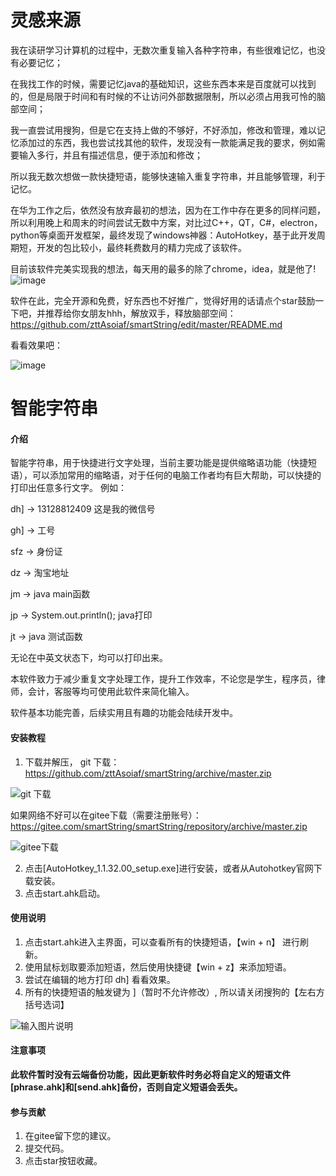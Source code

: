 # 灵感来源
   我在读研学习计算机的过程中，无数次重复输入各种字符串，有些很难记忆，也没有必要记忆；
   
在我找工作的时候，需要记忆java的基础知识，这些东西本来是百度就可以找到的，但是局限于时间和有时候的不让访问外部数据限制，所以必须占用我可怜的脑部空间；

我一直尝试用搜狗，但是它在支持上做的不够好，不好添加，修改和管理，难以记忆添加过的东西，我也尝试找其他的软件，发现没有一款能满足我的要求，例如需要输入多行，并且有描述信息，便于添加和修改；

所以我无数次想做一款快捷短语，能够快速输入重复字符串，并且能够管理，利于记忆。

在华为工作之后，依然没有放弃最初的想法，因为在工作中存在更多的同样问题，所以利用晚上和周末的时间尝试无数中方案，对比过C++，QT，C#，electron，python等桌面开发框架，最终发现了windows神器：AutoHotkey，基于此开发周期短，开发的包比较小，最终耗费数月的精力完成了该软件。

目前该软件完美实现我的想法，每天用的最多的除了chrome，idea，就是他了!
![image](https://user-images.githubusercontent.com/10683246/142795763-49bcb223-12ec-406a-bc10-196132f2ea44.png)

软件在此，完全开源和免费，好东西也不好推广，觉得好用的话请点个star鼓励一下吧，并推荐给你女朋友hhh，解放双手，释放脑部空间：
https://github.com/zttAsoiaf/smartString/edit/master/README.md

看看效果吧：

![image](https://user-images.githubusercontent.com/10683246/142794422-acbc318b-e107-4b2d-941d-f002dbd04284.png)



# 智能字符串

#### 介绍
智能字符串，用于快捷进行文字处理，当前主要功能是提供缩略语功能（快捷短语），可以添加常用的缩略语，对于任何的电脑工作者均有巨大帮助，可以快捷的打印出任意多行文字。
例如：

dh] -> 13128812409 这是我的微信号

gh] -> 工号

sfz -> 身份证

dz -> 淘宝地址

jm -> java main函数

jp -> System.out.println(); java打印

jt -> java 测试函数

无论在中英文状态下，均可以打印出来。

本软件致力于减少重复文字处理工作，提升工作效率，不论您是学生，程序员，律师，会计，客服等均可使用此软件来简化输入。

软件基本功能完善，后续实用且有趣的功能会陆续开发中。

#### 安装教程

1.  下载并解压，
git 下载：https://github.com/zttAsoiaf/smartString/archive/master.zip

![git 下载](https://images.gitee.com/uploads/images/2020/0301/035908_cd391ef0_5544911.png "屏幕截图.png")


如果网络不好可以在gitee下载（需要注册账号）：https://gitee.com/smartString/smartString/repository/archive/master.zip

![gitee下载](https://images.gitee.com/uploads/images/2020/0223/143847_76c9177e_5544911.png "屏幕截图.png")



2.  点击[AutoHotkey_1.1.32.00_setup.exe]进行安装，或者从Autohotkey官网下载安装。
3.  点击start.ahk启动。

#### 使用说明

1.  点击start.ahk进入主界面，可以查看所有的快捷短语，【win + n】 进行刷新。
2.  使用鼠标划取要添加短语，然后使用快捷键【win + z】来添加短语。
3.  尝试在编辑的地方打印 dh] 看看效果。
4.  所有的快捷短语的触发键为 ]（暂时不允许修改）, 所以请关闭搜狗的【左右方括号选词】

![输入图片说明](https://images.gitee.com/uploads/images/2020/0223/181454_adc75a60_5544911.png "屏幕截图.png")


#### 注意事项
 **此软件暂时没有云端备份功能，因此更新软件时务必将自定义的短语文件[phrase.ahk]和[send.ahk]备份，否则自定义短语会丢失。** 

#### 参与贡献

1. 在gitee留下您的建议。
2. 提交代码。
3. 点击star按钮收藏。
